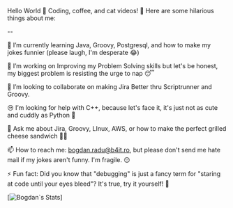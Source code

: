 Hello World 👋
Coding, coffee, and cat videos! 🚀
Here are some hilarious things about me:

--

🌱 I’m currently learning Java, Groovy, Postgresql, and how to make my jokes funnier (please laugh, I'm desperate 😂)

🔭 I’m working on Improving my Problem Solving skills but let's be honest, my biggest problem is resisting the urge to nap 😴

🤝 I’m looking to collaborate on making Jira Better thru Scriptrunner and Groovy.

😒 I’m looking for help with C++, because let's face it, it's just not as cute and cuddly as Python 🐍

💬 Ask me about Jira, Groovy, LInux, AWS, or how to make the perfect grilled cheese sandwich 🍞🧀

📫 How to reach me: bogdan.radu@b4it.ro, but please don't send me hate mail if my jokes aren't funny. I'm fragile. 😔

⚡ Fun fact: Did you know that "debugging" is just a fancy term for "staring at code until your eyes bleed"? It's true, try it yourself! 🤪

[![Bogdan`s Stats](https://github-readme-stats.vercel.app/api?username=tathagata1428)]



